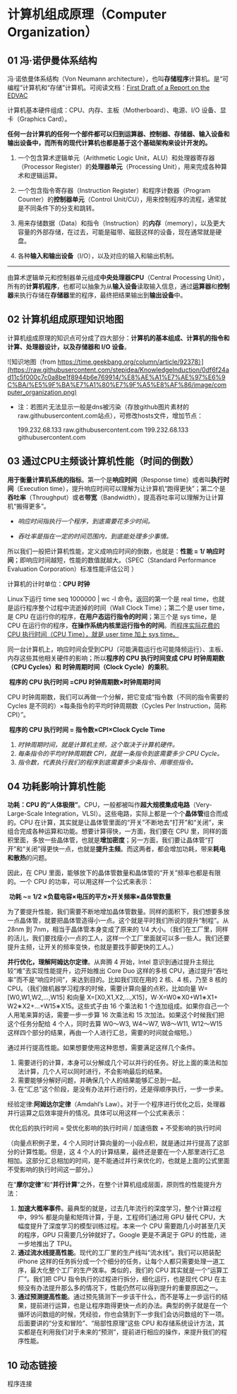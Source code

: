 # 计算机组成原理（Computer Organization）

## 01 冯·诺伊曼体系结构

冯·诺依曼体系结构（Von Neumann architecture），也叫**存储程序**计算机。是“可编程”计算机和“存储”计算机。可阅读文档：[First Draft of a Report on the EDVAC](https://en.wikipedia.org/wiki/First_Draft_of_a_Report_on_the_EDVA)

计算机基本硬件组成：CPU、内存、主板（Motherboard）、电源、I/O 设备、显卡（Graphics Card）。

**任何一台计算机的任何一个部件都可以归到运算器、控制器、存储器、输入设备和输出设备中，而所有的现代计算机也都是基于这个基础架构来设计开发的。**

1. 一个包含算术逻辑单元（Arithmetic Logic Unit，ALU）和处理器寄存器（Processor Register）的**处理器单元**（Processing Unit），用来完成各种算术和逻辑运算。

2. 一个包含指令寄存器（Instruction Register）和程序计数器（Program Counter）的**控制器单元**（Control Unit/CU），用来控制程序的流程，通常就是不同条件下的分支和跳转。

3. 用来存储数据（Data）和指令（Instruction）的**内存**（memory），以及更大容量的外部存储，在过去，可能是磁带、磁鼓这样的设备，现在通常就是硬盘。

4. 各种**输入和输出设备**（I/O），以及对应的输入和输出机制。

------

由算术逻辑单元和控制器单元组成**中央处理器CPU**（Central Processing Unit），所有的**计算机程序**，也都可以抽象为从**输入设备**读取输入信息，通过**运算器**和**控制器**来执行存储在**存储器**里的程序，最终把结果输出到**输出设备**中。

## 02 计算机组成原理知识地图

计算机组成原理的知识点可分成了四大部分：**计算机的基本组成、计算机的指令和计算、处理器设计，以及存储器和 I/O 设备**。

![知识地图（from https://time.geekbang.org/column/article/92378）](https://raw.githubusercontent.com/stepidea/KnowledgeInduction/0df6f24ad11c5f000c7c0a8be1f8944b6e769914/%E8%AE%A1%E7%AE%97%E6%9C%BA/%E5%9F%BA%E7%A1%80%E7%9F%A5%E8%AF%86/image/computer_organization.png)

- 注：若图片无法显示一般是dns被污染（存放github图片素材的raw.githubusercontent.com站点），可修改hosts文件，增加节点：

  199.232.68.133 raw.githubusercontent.com
  199.232.68.133 githubusercontent.com

## 03 通过CPU主频谈计算机性能（时间的倒数）

**用于衡量计算机系统的指标**。第一个是**响应时间**（Response time）或者叫**执行时间**（Execution time），提升响应时间可以理解为让计算机“跑得更快”；第二个是**吞吐率**（Throughput）或者**带宽**（Bandwidth），提高吞吐率可以理解为让计算机“搬得更多”。

- *响应时间指执行一个程序，到底需要花多少时间。*

- *吞吐率是指在一定的时间范围内，到底能处理多少事情。*

所以我们一般把计算机性能，定义成响应时间的倒数，也就是：**性能 = 1/ 响应时间**；即响应时间越短，性能的数值就越大。（SPEC（Standard Performance Evaluation Corporation）标准性能评估公司 ）

计算机的计时单位：**CPU 时钟**

Linux下运行 time seq 1000000 | wc -l 命令。返回的第一个是 real time，也就是运行程序整个过程中流逝掉的时间（Wall Clock Time）；第二个是 user time，是 CPU 在运行你的程序，**在用户态运行指令的时间**；第三个是 sys time，是 CPU 在运行你的程序，**在操作系统内核里运行指令的时间**。而<u>程序实际花费的 CPU 执行时间（CPU Time），就是 user time 加上 sys time。</u>

同一台计算机上，响应时间会受到CPU（可能满载运行也可能降频运行）、主板、内存这些其他相关硬件的影响；所以**程序的 CPU 执行时间变成 CPU 时钟周期数（CPU Cycles）和 时钟周期时间（Clock Cycle）的乘积**。

​	**程序的 CPU 执行时间 =CPU 时钟周期数×时钟周期时间**

CPU 时钟周期数，我们可以再做一个分解，把它变成“指令数（不同的指令需要的 Cycles 是不同的）×每条指令的平均时钟周期数（Cycles Per Instruction，简称 CPI）”。

​	**程序的 CPU 执行时间 = 指令数×CPI×Clock Cycle Time**

1. *时钟周期时间，就是计算机主频，这个取决于计算机硬件。*
2. *每条指令的平均时钟周期数 CPI，就是一条指令到底需要多少 CPU Cycle。*
3. *指令数，代表执行我们的程序到底需要多少条指令、用哪些指令。*

## 04 功耗影响计算机性能

**功耗：CPU 的“人体极限”**。CPU，一般都被叫作**超大规模集成电路**（Very-Large-Scale Integration，VLSI）。这些电路，实际上都是一个个**晶体管**组合而成的。CPU 在计算，其实就是让晶体管里面的“开关”不断地去“打开”和“关闭”，来组合完成各种运算和功能。想要计算得快，一方面，我们要在 CPU 里，同样的面积里面，多放一些晶体管，也就是**增加密度**；另一方面，我们要让晶体管“打开”和“关闭”得更快一点，也就是**提升主频**。而这两者，都会增加功耗，带来**耗电和散热**的问题。

因此，在 CPU 里面，能够放下的晶体管数量和晶体管的“开关”频率也都是有限的。一个 CPU 的功率，可以用这样一个公式来表示：

​	**功耗 ~= 1/2 ×负载电容×电压的平方×开关频率×晶体管数量**

为了要提升性能，我们需要不断地增加晶体管数量。同样的面积下，我们想要多放一点晶体管，就要把晶体管造得小一点。这个就是平时我们所说的提升“制程”。从 28nm 到 7nm，相当于晶体管本身变成了原来的 1/4 大小。（我们在工厂里，同样的活儿，我们要找瘦小一点的工人，这样一个工厂里面就可以多一些人。我们还要提升主频，让开关的频率变快，也就是要找手脚更快的工人。）

**并行优化，理解阿姆达尔定律**。从奔腾 4 开始，Intel 意识到通过提升主频比较“难”去实现性能提升，边开始推出 Core Duo 这样的多核 CPU，通过提升“吞吐率”而不是“响应时间”，来达到目的。比如我们现在用的 2 核、4 核，乃至 8 核的 CPU。（我们做机器学习程序的时候，需要计算向量的点积，比如向量 W=[W0,W1,W2,…,W15] 和向量 X=[X0,X1,X2,…,X15]，W⋅X=W0∗X0+W1∗X1+ W2∗X2+…+W15∗X15。这些式子由 16 个乘法和 1 个连加组成。如果你自己一个人用笔来算的话，需要一步一步算 16 次乘法和 15 次加法。如果这个时候我们把这个任务分配给 4 个人，同时去算 W0～W3, W4～W7, W8～W11, W12～W15 这样四个部分的结果，再由一个人进行汇总，需要的时间就会缩短。）

通过并行提高性能。如果想要使用这种思想，需要满足这样几个条件。

1. 需要进行的计算，本身可以分解成几个可以并行的任务。好比上面的乘法和加法计算，几个人可以同时进行，不会影响最后的结果。
2. 需要能够分解好问题，并确保几个人的结果能够汇总到一起。
3. 在“汇总”这个阶段，是没有办法并行进行的，还是得顺序执行，一步一步来。

经验定律:**阿姆达尔定律**（Amdahl’s Law）。对于一个程序进行优化之后，处理器并行运算之后效率提升的情况。具体可以用这样一个公式来表示：

​	优化后的执行时间 = 受优化影响的执行时间 / 加速倍数 + 不受影响的执行时间

（向量点积例子里，4 个人同时计算向量的一小段点积，就是通过并行提高了这部分的计算性能。但是，这 4 个人的计算结果，最终还是要在一个人那里进行汇总相加。这部分汇总相加的时间，是不能通过并行来优化的，也就是上面的公式里面不受影响的执行时间这一部分。）

在“**摩尔定律**”和“**并行计算**”之外，在整个计算机组成层面，原则性的性能提升方法：

1. **加速大概率事件**。最典型的就是，过去几年流行的深度学习，整个计算过程中，99% 都是向量和矩阵计算，于是，工程师们通过用 GPU 替代 CPU，大幅度提升了深度学习的模型训练过程。本来一个 CPU 需要跑几小时甚至几天的程序，GPU 只需要几分钟就好了。Google 更是不满足于 GPU 的性能，进一步地推出了 TPU。
2. **通过流水线提高性能**。现代的工厂里的生产线叫“流水线”。我们可以把装配 iPhone 这样的任务拆分成一个个细分的任务，让每个人都只需要处理一道工序，最大化整个工厂的生产效率。类似的，我们的 CPU 其实就是一个“运算工厂”。我们把 CPU 指令执行的过程进行拆分，细化运行，也是现代 CPU 在主频没有办法提升那么多的情况下，性能仍然可以得到提升的重要原因之一。
3. **通过预测提高性能**。通过预先猜测下一步该干什么，而不是等上一步运行的结果，提前进行运算，也是让程序跑得更快一点的办法。典型的例子就是在一个循环访问数组的时候，凭经验，你也会猜到下一步我们会访问数组的下一项。后面要讲的“分支和冒险”、“局部性原理”这些 CPU 和存储系统设计方法，其实都是在利用我们对于未来的“预测”，提前进行相应的操作，来提升我们的程序性能。

## **10 动态链接**

程序连接

